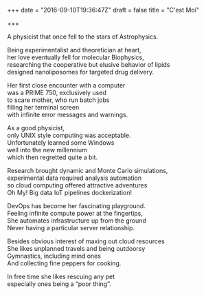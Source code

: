 +++
date = "2016-09-10T19:36:47Z"
draft = false
title = "C'est Moi"

+++

A physicist that once fell to the stars of Astrophysics.

Being experimentalist and theoretician at heart,  
her love eventually fell for molecular Biophysics,  
researching the cooperative but elusive behavior of lipids  
designed nanoliposomes for targeted drug delivery.

Her first close encounter with a computer  
was a PRIME 750, exclusively used  
to scare mother, who run batch jobs  
filling her terminal screen  
with infinite error messages and warnings.

As a good physicist,  
only UNIX style computing was acceptable.  
Unfortunately learned some Windows  
well into the new millennium  
which then regretted quite a bit.

Research brought dynamic and Monte Carlo simulations,  
experimental data required analysis automation  
so cloud computing offered attractive adventures  
Oh My! Big data IoT pipelines dockerization!

DevOps has become her fascinating playground.  
Feeling infinite compute power at the fingertips,  
She automates infrastructure up from the ground  
Never having a particular server relationship.

Besides obvious interest of maxing out cloud resources  
She likes unplanned travels and being outdoorsy  
Gymnastics, including mind ones  
And collecting fine peppers for cooking.

In free time she likes rescuing any pet  
especially ones being a “poor thing”.


